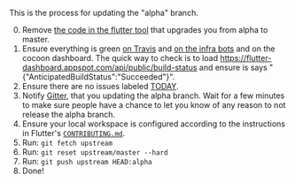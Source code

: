 This is the process for updating the "alpha" branch.

0. Remove [the code in the flutter tool](https://github.com/flutter/flutter/issues/9258) that upgrades you from alpha to master.
1. Ensure everything is green [on Travis](https://travis-ci.org/flutter/flutter/builds) and [on the infra bots](https://build.chromium.org/p/client.flutter/waterfall) and on the cocoon dashboard.  The quick way to check is to load https://flutter-dashboard.appspot.com/api/public/build-status and ensure is says "{"AnticipatedBuildStatus":"Succeeded"}".
2. Ensure there are no issues labeled [TODAY](https://github.com/flutter/flutter/labels/%E2%9A%A0%20TODAY).
3. Notify [Gitter](https://gitter.im/flutter/flutter), that you updating the alpha branch. Wait for a few minutes to make sure people have a chance to let you know of any reason to not release the alpha branch.
4. Ensure your local workspace is configured according to the instructions in Flutter's [`CONTRIBUTING.md`](https://github.com/flutter/flutter/blob/master/CONTRIBUTING.md).
5. Run: `git fetch upstream`
6. Run: `git reset upstream/master --hard`
7. Run: `git push upstream HEAD:alpha` 
8. Done!